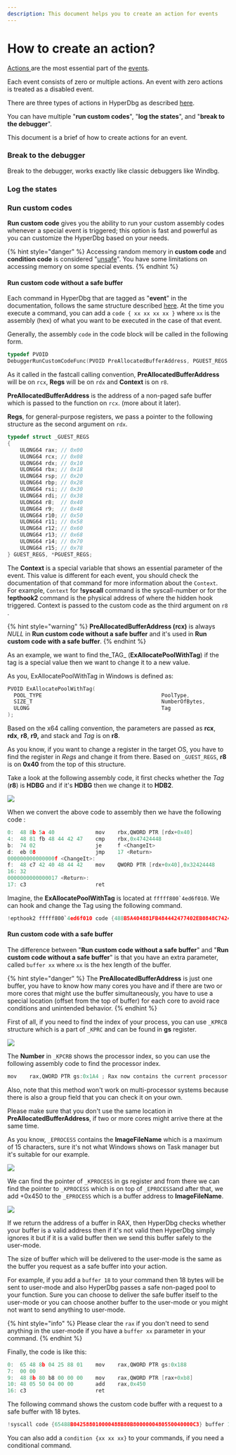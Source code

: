 ```yaml
---
description: This document helps you to create an action for events
---
```


# How to create an action?

[Actions ](https://docs.hyperdbg.com/design/debugger-internals/actions)are the most essential part of the [events](https://docs.hyperdbg.com/design/debugger-internals/events).

Each event consists of zero or multiple actions. An event with zero actions is treated as a disabled event.

There are three types of actions in HyperDbg as described [here](https://docs.hyperdbg.com/using-hyperdbg/prerequisites).

You can have multiple "**run custom codes**", "**log the states**", and "**break to the debugger**".

This document is a brief of how to create actions for an event.

### Break to the debugger

Break to the debugger, works exactly like classic debuggers like Windbg.

### Log the states 

### Run custom codes

**Run custom code** gives you the ability to run your custom assembly codes whenever a special event is triggered; this option is fast and powerful as you can customize the HyperDbg based on your needs.

{% hint style="danger" %}
Accessing random memory in **custom code** and **condition code** is considered "[unsafe](https://docs.hyperdbg.com/tips-and-tricks/considerations/the-unsafe-behavior)". You have some limitations on accessing memory on some special events.
{% endhint %}

#### Run custom code without a safe buffer

Each command in HyperDbg that are tagged as "**event**" in the documentation, follows the same structure described [here](https://docs.hyperdbg.com/design/debugger-internals/events). At the time you execute a command, you can add a `code { xx xx xx xx }` where `xx` is the assembly \(hex\) of what you want to be executed in the case of that event.

Generally, the assembly `code` in the code block will be called in the following form.

```c
typedef PVOID
DebuggerRunCustomCodeFunc(PVOID PreAllocatedBufferAddress, PGUEST_REGS Regs, PVOID Context);
```

As it called in the fastcall calling convention, **PreAllocatedBufferAddress** will be on `rcx`, **Regs** will be on `rdx` and **Context** is on `r8`.

**PreAllocatedBufferAddress** is the address of a non-paged safe buffer which is passed to the function on `rcx`. \(more about it later\).

**Regs**, for general-purpose registers, we pass a pointer to the following structure as the second argument on `rdx`. 

```cpp
typedef struct _GUEST_REGS
{
    ULONG64 rax; // 0x00
    ULONG64 rcx; // 0x08
    ULONG64 rdx; // 0x10
    ULONG64 rbx; // 0x18
    ULONG64 rsp; // 0x20 
    ULONG64 rbp; // 0x28
    ULONG64 rsi; // 0x30
    ULONG64 rdi; // 0x38
    ULONG64 r8;  // 0x40
    ULONG64 r9;  // 0x48
    ULONG64 r10; // 0x50
    ULONG64 r11; // 0x58
    ULONG64 r12; // 0x60
    ULONG64 r13; // 0x68
    ULONG64 r14; // 0x70
    ULONG64 r15; // 0x78
} GUEST_REGS, *PGUEST_REGS;
```

The **Context** is a special variable that shows an essential parameter of the event. This value is different for each event, you should check the documentation of that command for more information about the `Context`. For example, `Context` for **!syscall** command is the syscall-number or for the **!epthook2** command is the physical address of where the hidden hook triggered. Context is passed to the custom code as the third argument on `r8` . 

{% hint style="warning" %}
**PreAllocatedBufferAddress \(rcx\)** is always _NULL_ in **Run custom code without a safe buffer** and it's used in **Run custom code with a safe buffer**.
{% endhint %}

As an example, we want to find the_TAG_ \(**ExAllocatePoolWithTag**\) if the tag is a special value then we want to change it to a new value.

As you, ExAllocatePoolWithTag in Windows is defined as:

```c
PVOID ExAllocatePoolWithTag(
  POOL_TYPE                                      PoolType,
  SIZE_T                                         NumberOfBytes,
  ULONG                                          Tag
);
```

Based on the x64 calling convention, the parameters are passed as **rcx**, **rdx**, **r8**, **r9,** and stack and _Tag_ is on **r8**.

As you know, if you want to change a register in the target OS, you have to find the register in _Regs_ and change it from there. Based on `_GUEST_REGS`, **r8** is on **0x40** from the top of this structure.

Take a look at the following assembly code, it first checks whether the _Tag_ \(**r8**\) is **HDBG** and if it's **HDBG** then we change it to **HDB2**.

![](../../.gitbook/assets/actioncodeexample2.png)

When we convert the above code to assembly then we have the following code :

```c
0:  48 8b 5a 40             mov    rbx,QWORD PTR [rdx+0x40]
4:  48 81 fb 48 44 42 47    cmp    rbx,0x47424448
b:  74 02                   je     f <ChangeIt>
d:  eb 08                   jmp    17 <Return>
000000000000000f <ChangeIt>:
f:  48 c7 42 40 48 44 42    mov    QWORD PTR [rdx+0x40],0x32424448
16: 32
0000000000000017 <Return>:
17: c3                      ret
```

Imagine, the **ExAllocatePoolWithTag** is located at ``fffff800`4ed6f010``. We can hook and change the Tag using the following command.

```c
!epthook2 fffff800`4ed6f010 code {488B5A404881FB484442477402EB0848C7424048444232C3}
```

#### Run custom code with a safe buffer

The difference between "**Run custom code without a safe buffer**" and "**Run custom code without a safe buffer**" is that you have an extra parameter, called `buffer xx` where `xx` is the hex length of the buffer.

{% hint style="danger" %}
The **PreAllocatedBufferAddress** is just one buffer, you have to know how many cores you have and if there are two or more cores that might use the buffer simultaneously, you have to use a special location \(offset from the top of buffer\) for each core to avoid race conditions and unintended behavior.
{% endhint %}

First of all, if you need to find the index of your process, you can use `_KPRCB` structure which is a part of `_KPRC` and can be found in **gs** register. 

![](../../.gitbook/assets/actionfindprocessorindex.png)

The **Number** in `_KPCRB` shows the processor index, so you can use the following assembly code to find the processor index. 

```c
mov    rax,QWORD PTR gs:0x1A4 ; Rax now contains the current processor index
```

Also, note that this method won't work on multi-processor systems because there is also a group field that you can check it on your own. 

Please make sure that you don't use the same location in **PreAllocatedBufferAddress**, if two or more cores might arrive there at the same time.

As you know, `_EPROCESS` contains the **ImageFileName** which is a maximum of 15 characters, sure it's not what Windows shows on Task manager but it's suitable for our example.

![](../../.gitbook/assets/imagefilenameoffset.png)

We can find the pointer of `_KPROCESS` in gs register and from there we can find the pointer to `_KPROCESS` which is on top of `_EPROCESS`and after that, we add +0x450 to the `_EPROCESS` which is a buffer address to **ImageFileName**.

![](../../.gitbook/assets/actioncodeexample3.png)

If we return the address of a buffer in RAX, then HyperDbg checks whether your buffer is a valid address then if it's not valid then HyperDbg simply ignores it but if it is a valid buffer then we send this buffer safely to the user-mode. 

The size of buffer which will be delivered to the user-mode is the same as the buffer you request as a safe buffer into your action.

For example, if you add a `buffer 18` to your command then 18 bytes will be sent to user-mode and also HyperDbg passes a safe non-paged pool to your function. Sure you can choose to deliver the safe buffer itself to the user-mode or you can choose another buffer to the user-mode or you might not want to send anything to user-mode.

{% hint style="info" %}
Please clear the `rax` if you don't need to send anything in the user-mode if you have a `buffer xx` parameter in your command.
{% endhint %}

Finally, the code is like this:

```c
0:  65 48 8b 04 25 88 01    mov    rax,QWORD PTR gs:0x188
7:  00 00
9:  48 8b 80 b8 00 00 00    mov    rax,QWORD PTR [rax+0xb8]
10: 48 05 50 04 00 00       add    rax,0x450
16: c3                      ret
```

The following command shows the custom code buffer with a request to a safe buffer with 18 bytes.

```c
!syscall code {65488B042588010000488B80B8000000480550040000C3} buffer 18
```

You can also add a `condition {xx xx xx}` to your commands, if you need a conditional command.

